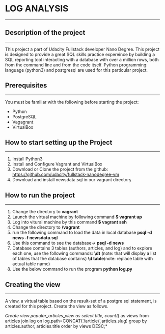 # LOG ANALYSIS
--------------
## Description of the project
-----------------------------

This project a part of Udacity Fullstack developer Nano Degree. 
This project is designed to provide a great SQL skills practice expereince by building a SQL reporting tool interacting with a database with over a million rows, both from the command line and from the code itself. Python programming language (python3) and postgresql are used for this particular project. 


## Prerequisites
----------------

You must be familiar with the following before starting the project:

*	Python
*	PostgreSQL
*	Vagagrant
*	VirtualBox

## How to start setting up the Project
---------------------------------------

1.	Install Python3
2.	Install and Configure Vagrant and VirtualBox 
3.	Download or Clone the project from the github: 
    https://github.com/udacity/fullstack-nanodegree-vm
4.	Download and install newsdata.sql in our vagrant directory

## How to run the project
-------------------------

1.	Change the directory to **vagrant**
2.	Launch the virtual machine by following command
    **$ vagrant up**
3.  Log into vitural machine by this command
	**$ vagrant ssh**
4.	Change the directory to **/vagrant**
5.	run the following command to load the data in local database
    **psql -d news -f newsdata.sql**
6.  Use this command to see the database-> **psql -d news**
7.  Database contains 3 tables (authors, articles, and log) and to explore 
    each one, use the following commands:
    **\dt** (note: that will display a list of tables that the database contains)
    **\d table**(note: replace table with actual table name)
8.  Use the below command to run the program
    **python log.py**

## Creating the view
---------------------

A view, a virtual table based on the result-set of a postgre sql statement, is created for this project.
Create the view as follows.

*Create view popular_articles_view as select title, count(*) as views from articles join log on log.path=CONCAT('/article/',articles.slug) group by articles.author, articles.title order by views DESC;*



